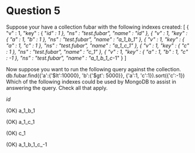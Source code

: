 # Question 5

Suppose your have a collection fubar with the following indexes created:
[
	{
		"v" : 1,
		"key" : {
			"_id" : 1
		},
		"ns" : "test.fubar",
		"name" : "_id_"
	},
	{
		"v" : 1,
		"key" : {
			"a" : 1,
			"b" : 1
		},
		"ns" : "test.fubar",
		"name" : "a_1_b_1"
	},
	{
		"v" : 1,
		"key" : {
			"a" : 1,
			"c" : 1
		},
		"ns" : "test.fubar",
		"name" : "a_1_c_1"
	},
	{
		"v" : 1,
		"key" : {
			"c" : 1
		},
		"ns" : "test.fubar",
		"name" : "c_1"
	},
	{
		"v" : 1,
		"key" : {
			"a" : 1,
			"b" : 1,
			"c" : -1
		},
		"ns" : "test.fubar",
		"name" : "a_1_b_1_c_-1"
	}
]

Now suppose you want to run the following query against the collection.
db.fubar.find({'a':{'$lt':10000}, 'b':{'$gt': 5000}}, {'a':1, 'c':1}).sort({'c':-1})
Which of the following indexes could be used by MongoDB to assist in answering the query. Check all that apply.


_id_

(OK) a_1_b_1

(OK) a_1_c_1

(OK) c_1 

(OK) a_1_b_1_c_-1